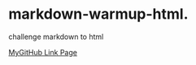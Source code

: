 # markdown-warmup-html.
challenge markdown to html

[MyGitHub Link Page](https://sandrine-bataganira.github.io/markdown-warmup-html./)
